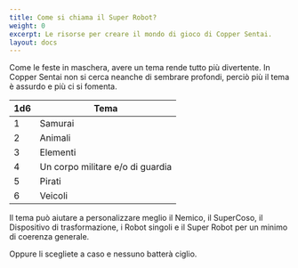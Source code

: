 ```yaml
---
title: Come si chiama il Super Robot?
weight: 0
excerpt: Le risorse per creare il mondo di gioco di Copper Sentai.
layout: docs
---
```

Come le feste in maschera, avere un tema rende tutto più divertente. In Copper Sentai non si cerca neanche di sembrare profondi, perciò più il tema è assurdo e più ci si fomenta.

| 1d6 | Tema                             |
|-----|----------------------------------|
| 1   | Samurai                          |
| 2   | Animali                          |
| 3   | Elementi                         |
| 4   | Un corpo militare e/o di guardia |
| 5   | Pirati                           |
| 6   | Veicoli                          |

Il tema può aiutare a personalizzare meglio il Nemico, il SuperCoso, il Dispositivo di trasformazione, i Robot singoli e il Super Robot per un minimo di coerenza generale. 

Oppure li scegliete a caso e nessuno batterà ciglio.
